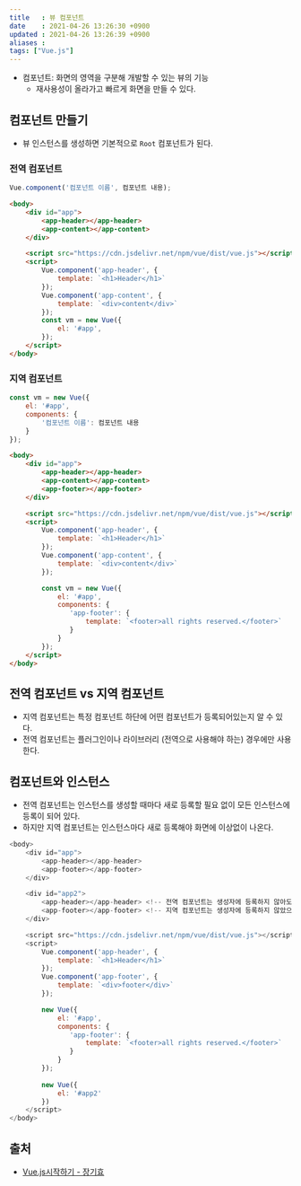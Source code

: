 ```yaml
---
title   : 뷰 컴포넌트
date    : 2021-04-26 13:26:30 +0900
updated : 2021-04-26 13:26:39 +0900
aliases : 
tags: ["Vue.js"]
---
```

- 컴포넌트: 화면의 영역을 구분해 개발할 수 있는 뷰의 기능  
  - 재사용성이 올라가고 빠르게 화면을 만들 수 있다.  

## 컴포넌트 만들기  
- 뷰 인스턴스를 생성하면 기본적으로 `Root` 컴포넌트가 된다.   

### 전역 컴포넌트
```javascript
Vue.component('컴포넌트 이름', 컴포넌트 내용);
```
```html
<body>
    <div id="app">
        <app-header></app-header>
        <app-content></app-content>
    </div>

    <script src="https://cdn.jsdelivr.net/npm/vue/dist/vue.js"></script>
    <script>
        Vue.component('app-header', {
            template: `<h1>Header</h1>`
        });
        Vue.component('app-content', {
            template: `<div>content</div>`
        });
        const vm = new Vue({
            el: '#app',
        });
    </script>
</body>
```

### 지역 컴포넌트  
```javascript
const vm = new Vue({
    el: '#app',
    components: {
        '컴포넌트 이름': 컴포넌트 내용
    }
});
```
```html
<body>
    <div id="app">
        <app-header></app-header>
        <app-content></app-content>
        <app-footer></app-footer>
    </div>

    <script src="https://cdn.jsdelivr.net/npm/vue/dist/vue.js"></script>
    <script>
        Vue.component('app-header', {
            template: `<h1>Header</h1>`
        });
        Vue.component('app-content', {
            template: `<div>content</div>`
        });

        const vm = new Vue({
            el: '#app',
            components: {
               'app-footer': {
                   template: `<footer>all rights reserved.</footer>`
               }
            }
        });
    </script>
</body>
```

## 전역 컴포넌트 vs 지역 컴포넌트 
- 지역 컴포넌트는 특정 컴포넌트 하단에 어떤 컴포넌트가 등록되어있는지 알 수 있다.  
- 전역 컴포넌트는 플러그인이나 라이브러리 (전역으로 사용해야 하는) 경우에만 사용한다.  

## 컴포넌트와 인스턴스 
- 전역 컴포넌트는 인스턴스를 생성할 때마다 새로 등록할 필요 없이 모든 인스턴스에 등록이 되어 있다.  
- 하지만 지역 컴포넌트는 인스턴스마다 새로 등록해야 화면에 이상없이 나온다.  

```javascript
<body>
    <div id="app">
        <app-header></app-header>
        <app-footer></app-footer>
    </div>

    <div id="app2">
        <app-header></app-header> <!-- 전역 컴포넌트는 생성자에 등록하지 않아도 사용 가능 -->
        <app-footer></app-footer> <!-- 지역 컴포넌트는 생성자에 등록하지 않았으므로 오류가 남 -->
    </div>

    <script src="https://cdn.jsdelivr.net/npm/vue/dist/vue.js"></script>
    <script>
        Vue.component('app-header', {
            template: `<h1>Header</h1>`
        });
        Vue.component('app-footer', {
            template: `<div>footer</div>`
        });

        new Vue({
            el: '#app',
            components: {
               'app-footer': {
                   template: `<footer>all rights reserved.</footer>`
               }
            }
        });
        
        new Vue({
            el: '#app2'
        })
    </script>
</body>
```

## 출처 
- [Vue.js시작하기 - 장기효](https://inf.run/SwGd)
